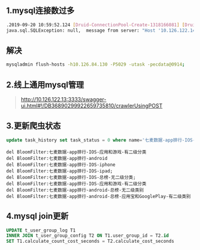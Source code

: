 ## 1.mysql连接数过多

```sh
.2019-09-20 10:59:52.124 [Druid-ConnectionPool-Create-1318166081] [DruidDataSource.java:2603]     ERROR com.alibaba.druid.pool.DruidDataSource - create connection SQLException, url: jdbc:mysql://10.126.84.130:5029/mty_app, errorCode 1129, state HY000 
java.sql.SQLException: null,  message from server: "Host '10.126.122.14' is blocked because of many connection errors; unblock with 'mysqladmin flush-hosts'"

```

## 解决

```sh
mysqladmin flush-hosts -h10.126.84.130 -P5029 -utask -pecdata@0914;
```

## 2.线上通用mysql管理

> http://10.126.122.13:3333/swagger-ui.html#!/DB36890299922659735810/crawlerUsingPOST

## 3.更新爬虫状态

```sql
update task_history set task_status = 0 where name='七麦数据-app排行-IOS-应用和游戏-有二级分类-补数'
```

```shell
del BloomFilter:七麦数据-app排行-IOS-应用和游戏-有二级分类
del BloomFilter:七麦数据-app排行-android
del BloomFilter:七麦数据-app排行-IOS-iphone
del BloomFilter:七麦数据-app排行-IOS-ipad;
del BloomFilter:七麦数据-app排行-IOS-总榜-无二级分类;
del BloomFilter:七麦数据-app排行-IOS-应用和游戏-有二级分类
del BloomFilter:七麦数据-app排行-android-总榜-无二级类别
del BloomFilter:七麦数据-app排行-android-总榜-应用宝和GooglePlay-有二级类别
```

## 4.mysql join更新

```sql
UPDATE t_user_group_log T1 
INNER JOIN t_user_group_config T2 ON T1.user_group_id = T2.id 
SET T1.calculate_count_cost_seconds = T2.calculate_cost_seconds
```

